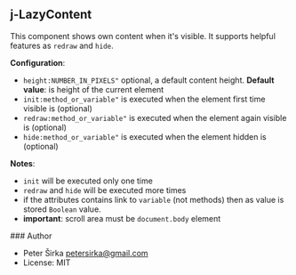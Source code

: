 ## j-LazyContent

This component shows own content when it's visible. It supports helpful features as `redraw` and `hide`.

__Configuration__:
- `height:NUMBER_IN_PIXELS"` optional, a default content height. __Default value__: is height of the current element
- `init:method_or_variable"` is executed when the element first time visible is (optional)
- `redraw:method_or_variable"` is executed when the element again visible is (optional)
- `hide:method_or_variable"` is executed when the element hidden is (optional)

__Notes__:
- `init` will be executed only one time
- `redraw` and `hide` will be executed more times
- if the attributes contains link to `variable` (not methods) then as value is stored `Boolean` value.
- __important__: scroll area must be `document.body` element

### Author

- Peter Širka <petersirka@gmail.com>
- License: MIT